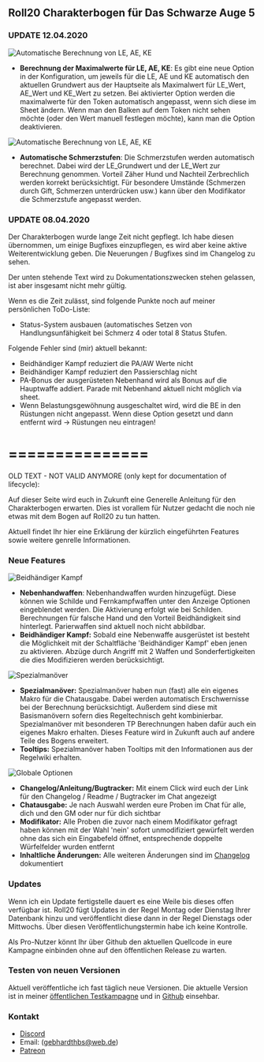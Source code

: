 ## Roll20 Charakterbogen für Das Schwarze Auge 5

### UPDATE 12.04.2020

![Automatische Berechnung von LE, AE, KE](https://i.imgur.com/c6XbiHa.jpg)
 * **Berechnung der Maximalwerte für LE, AE, KE**: Es gibt eine neue Option in der Konfiguration, um jeweils für die LE, AE und KE automatisch den aktuellen Grundwert aus der Hauptseite als Maximalwert für LE_Wert, AE_Wert und KE_Wert zu setzen. Bei aktivierter Option werden die maximalwerte für den Token automatisch angepasst, wenn sich diese im Sheet ändern. Wenn man den Balken auf dem Token nicht sehen möchte (oder den Wert manuell festlegen möchte), kann man die Option deaktivieren.
 
 ![Automatische Berechnung von LE, AE, KE]( https://i.imgur.com/TETwU5h.jpg)
 * **Automatische Schmerzstufen**: Die Schmerzstufen werden automatisch berechnet. Dabei wird der LE_Grundwert und der LE_Wert zur Berechnung genommen. Vorteil Zäher Hund und Nachteil Zerbrechlich werden korrekt berücksichtigt. Für besondere Umstände (Schmerzen durch Gift, Schmerzen unterdrücken usw.) kann über den Modifikator die Schmerzstufe angepasst werden.

### UPDATE 08.04.2020
Der Charakterbogen wurde lange Zeit nicht gepflegt. Ich habe diesen übernommen, um einige Bugfixes einzupflegen, es wird aber keine aktive Weiterentwicklung geben.
Die Neuerungen / Bugfixes sind im Changelog zu sehen.

Der unten stehende Text wird zu Dokumentationszwecken stehen gelassen, ist aber insgesamt nicht mehr gültig.

Wenn es die Zeit zulässt, sind folgende Punkte noch auf meiner persönlichen ToDo-Liste:
 - Status-System ausbauen (automatisches Setzen von Handlungsunfähigkeit bei Schmerz 4 oder total 8 Status Stufen.

Folgende Fehler sind (mir) aktuell bekannt:
 - Beidhändiger Kampf reduziert die PA/AW Werte nicht
 - Beidhändiger Kampf reduziert den Passierschlag nicht
 - PA-Bonus der ausgerüsteten Nebenhand wird als Bonus auf die Hauptwaffe addiert. Parade mit Nebenhand aktuell nicht möglich via sheet.
 - Wenn Belastungsgewöhnung ausgeschaltet wird, wird die BE in den Rüstungen nicht angepasst. Wenn diese Option gesetzt und dann entfernt wird -> Rüstungen neu eintragen!

===============
===============

OLD TEXT - NOT VALID ANYMORE (only kept for documentation of lifecycle):

Auf dieser Seite wird euch in Zukunft eine Generelle Anleitung für den Charakterbogen erwarten. Dies ist vorallem für Nutzer gedacht die noch nie etwas mit dem Bogen auf Roll20 zu tun hatten.

Aktuell findet Ihr hier eine Erklärung der kürzlich eingeführten Features sowie weitere genrelle Informationen.

### Neue Features

![Beidhändiger Kampf](https://i.imgur.com/8ytS1Zu.png)
 * **Nebenhandwaffen**: Nebenhandwaffen wurden hinzugefügt. Diese können wie Schilde und Fernkampfwaffen unter den Anzeige Optionen eingeblendet werden. Die Aktivierung erfolgt wie bei Schilden. Berechnungen für falsche Hand und den Vorteil Beidhändigkeit sind hinterlegt. Parierwaffen sind aktuell noch nicht abbildbar.
 * **Beidhändiger Kampf:** Sobald eine Nebenwaffe ausgerüstet ist besteht die Möglichkeit mit der Schaltfläche 'Beidhändiger Kampf' eben jenen zu aktivieren. Abzüge durch Angriff mit 2 Waffen und Sonderfertigkeiten die dies Modifizieren werden berücksichtigt.
 
![Spezialmanöver](https://i.imgur.com/4n5EHku.png)
 * **Spezialmanöver:** Spezialmanöver haben nun (fast) alle ein eigenes Makro für die Chatausgabe. Dabei werden automatisch Erschwernisse bei der Berechnung berücksichtigt. Außerdem sind diese mit Basismanövern sofern dies Regeltechnisch geht kombinierbar. Spezialmanöver mit besonderen TP Berechnungen haben dafür auch ein eigenes Makro erhalten. Dieses Feature wird in Zukunft auch auf andere Teile des Bogens erweitert.
 * **Tooltips:** Spezialmanöver haben Tooltips mit den Informationen aus der Regelwiki erhalten.

![Globale Optionen](https://i.imgur.com/GpYN42a.png)
 * **Changelog/Anleitung/Bugtracker:** Mit einem Click wird euch der Link für den Changelog / Readme / Bugtracker im Chat angezeigt
 * **Chatausgabe:** Je nach Auswahl werden eure Proben im Chat für alle, dich und den GM oder nur für dich sichtbar
 * **Modifikator:** Alle Proben die zuvor nach einem Modifikator gefragt haben können mit der Wahl 'nein' sofort unmodifiziert gewürfelt werden ohne das sich ein Eingabefeld öffnet, entsprechende doppelte Würfelfelder wurden entfernt
 * **Inhaltliche Änderungen:** Alle weiteren Änderungen sind im [Changelog](https://github.com/Meteox/roll20-character-sheets/blob/master/Das_Schwarze_Auge_5/changelog.md) dokumentiert

### Updates

Wenn ich ein Update fertigstelle dauert es eine Weile bis dieses offen verfügbar ist. Roll20 fügt Updates in der Regel Montag oder Dienstag Ihrer Datenbank hinzu und veröffentlicht diese dann in der Regel Dienstags oder Mittwochs. Über diesen Veröffentlichungstermin habe ich keine Kontrolle.

Als Pro-Nutzer könnt Ihr über Github den aktuellen Quellcode in eure Kampagne einbinden ohne auf den öffentlichen Release zu warten.


### Testen von neuen Versionen

Aktuell veröffentliche ich fast täglich neue Versionen. Die aktuelle Version ist in meiner [öffentlichen Testkampagne](https://app.roll20.net/join/1206379/qP-T_Q) und in [Github](https://github.com/Meteox/roll20-character-sheets/tree/master/Das_Schwarze_Auge_5) einsehbar. 

### Kontakt

* [Discord](https://discord.gg/KT5qj9)
* Email: (gebhardthbs@web.de)
* [Patreon](https://www.patreon.com/user?u=118076)